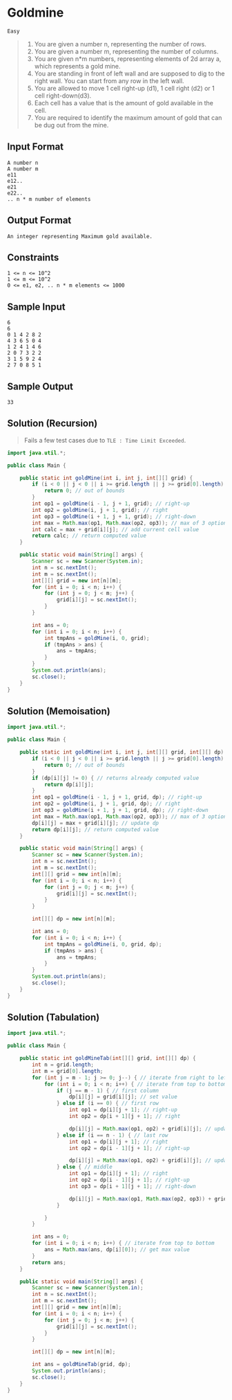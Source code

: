# Goldmine

`Easy`

> 1. You are given a number n, representing the number of rows.
> 2. You are given a number m, representing the number of columns.
> 3. You are given n\*m numbers, representing elements of 2d array a, which represents a gold mine.
> 4. You are standing in front of left wall and are supposed to dig to the right wall. You can start from
>    any row in the left wall.
> 5. You are allowed to move 1 cell right-up (d1), 1 cell right (d2) or 1 cell right-down(d3).
> 6. Each cell has a value that is the amount of gold available in the cell.
> 7. You are required to identify the maximum amount of gold that can be dug out from the mine.

## Input Format

```
A number n
A number m
e11
e12..
e21
e22..
.. n * m number of elements
```

## Output Format

```
An integer representing Maximum gold available.
```

## Constraints

```
1 <= n <= 10^2
1 <= m <= 10^2
0 <= e1, e2, .. n * m elements <= 1000
```

## Sample Input

```
6
6
0 1 4 2 8 2
4 3 6 5 0 4
1 2 4 1 4 6
2 0 7 3 2 2
3 1 5 9 2 4
2 7 0 8 5 1
```

## Sample Output

```
33
```

## Solution (Recursion)

> Fails a few test cases due to `TLE : Time Limit Exceeded`.

```java
import java.util.*;

public class Main {

    public static int goldMine(int i, int j, int[][] grid) {
        if (i < 0 || j < 0 || i >= grid.length || j >= grid[0].length) {
            return 0; // out of bounds
        }
        int op1 = goldMine(i - 1, j + 1, grid); // right-up
        int op2 = goldMine(i, j + 1, grid); // right
        int op3 = goldMine(i + 1, j + 1, grid); // right-down
        int max = Math.max(op1, Math.max(op2, op3)); // max of 3 options
        int calc = max + grid[i][j]; // add current cell value
        return calc; // return computed value
    }

    public static void main(String[] args) {
        Scanner sc = new Scanner(System.in);
        int n = sc.nextInt();
        int m = sc.nextInt();
        int[][] grid = new int[n][m];
        for (int i = 0; i < n; i++) {
            for (int j = 0; j < m; j++) {
                grid[i][j] = sc.nextInt();
            }
        }

        int ans = 0;
        for (int i = 0; i < n; i++) {
            int tmpAns = goldMine(i, 0, grid);
            if (tmpAns > ans) {
                ans = tmpAns;
            }
        }
        System.out.println(ans);
        sc.close();
    }
}
```

## Solution (Memoisation)

```java
import java.util.*;

public class Main {

    public static int goldMine(int i, int j, int[][] grid, int[][] dp) {
        if (i < 0 || j < 0 || i >= grid.length || j >= grid[0].length) {
            return 0; // out of bounds
        }
        if (dp[i][j] != 0) { // returns already computed value
            return dp[i][j];
        }
        int op1 = goldMine(i - 1, j + 1, grid, dp); // right-up
        int op2 = goldMine(i, j + 1, grid, dp); // right
        int op3 = goldMine(i + 1, j + 1, grid, dp); // right-down
        int max = Math.max(op1, Math.max(op2, op3)); // max of 3 options
        dp[i][j] = max + grid[i][j]; // update dp
        return dp[i][j]; // return computed value
    }

    public static void main(String[] args) {
        Scanner sc = new Scanner(System.in);
        int n = sc.nextInt();
        int m = sc.nextInt();
        int[][] grid = new int[n][m];
        for (int i = 0; i < n; i++) {
            for (int j = 0; j < m; j++) {
                grid[i][j] = sc.nextInt();
            }
        }

        int[][] dp = new int[n][m];

        int ans = 0;
        for (int i = 0; i < n; i++) {
            int tmpAns = goldMine(i, 0, grid, dp);
            if (tmpAns > ans) {
                ans = tmpAns;
            }
        }
        System.out.println(ans);
        sc.close();
    }
}
```

## Solution (Tabulation)

```java
import java.util.*;

public class Main {

    public static int goldMineTab(int[][] grid, int[][] dp) {
        int n = grid.length;
        int m = grid[0].length;
        for (int j = m - 1; j >= 0; j--) { // iterate from right to left
            for (int i = 0; i < n; i++) { // iterate from top to bottom
                if (j == m - 1) { // first column
                    dp[i][j] = grid[i][j]; // set value
                } else if (i == 0) { // first row
                    int op1 = dp[i][j + 1]; // right-up
                    int op2 = dp[i + 1][j + 1]; // right

                    dp[i][j] = Math.max(op1, op2) + grid[i][j]; // update dp
                } else if (i == n - 1) { // last row
                    int op1 = dp[i][j + 1]; // right
                    int op2 = dp[i - 1][j + 1]; // right-up

                    dp[i][j] = Math.max(op1, op2) + grid[i][j]; // update dp
                } else { // middle
                    int op1 = dp[i][j + 1]; // right
                    int op2 = dp[i - 1][j + 1]; // right-up
                    int op3 = dp[i + 1][j + 1]; // right-down

                    dp[i][j] = Math.max(op1, Math.max(op2, op3)) + grid[i][j]; // update dp
                }

            }
        }

        int ans = 0;
        for (int i = 0; i < n; i++) { // iterate from top to bottom
            ans = Math.max(ans, dp[i][0]); // get max value
        }
        return ans;
    }

    public static void main(String[] args) {
        Scanner sc = new Scanner(System.in);
        int n = sc.nextInt();
        int m = sc.nextInt();
        int[][] grid = new int[n][m];
        for (int i = 0; i < n; i++) {
            for (int j = 0; j < m; j++) {
                grid[i][j] = sc.nextInt();
            }
        }

        int[][] dp = new int[n][m];

        int ans = goldMineTab(grid, dp);
        System.out.println(ans);
        sc.close();
    }
}
```

